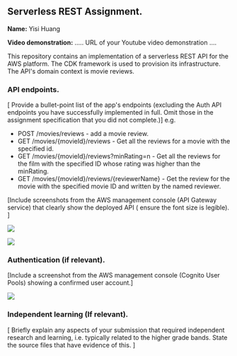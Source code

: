 ## Serverless REST Assignment.

__Name:__ Yisi Huang

__Video demonstration:__ ..... URL of your Youtube video demonstration ....

This repository contains an implementation of a serverless REST API for the AWS platform. The CDK framework is used to provision its infrastructure. The API's domain context is movie reviews.

### API endpoints.

[ Provide a bullet-point list of the app's endpoints (excluding the Auth API endpoints you have successfully implemented in full. Omit those in the assignment specification that you did not complete.)]
e.g.
 
+ POST /movies/reviews - add a movie review.
+ GET /movies/{movieId}/reviews - Get all the reviews for a movie with the specified id.
+ GET /movies/{movieId}/reviews?minRating=n - Get all the reviews for the film with the specified ID whose rating was higher than the minRating.
+ GET /movies/{movieId}/reviews/{reviewerName} - Get the review for the movie with the specified movie ID and written by the named reviewer.

[Include screenshots from the AWS management console (API Gateway service) that clearly show the deployed API ( ensure the font size is legible). ]

![](./images/api1.png)

![](./images/api1.png)

### Authentication (if relevant).

[Include a screenshot from the AWS management console (Cognito User Pools) showing a confirmed user account.]

![](./images/pool.png)

### Independent learning (If relevant).

[ Briefly explain any aspects of your submission that required independent research and learning, i.e. typically related to the higher grade bands. State the source files that have evidence of this. ]